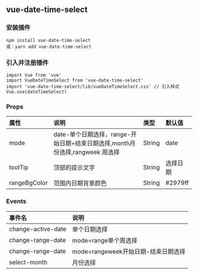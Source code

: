 
## vue-date-time-select
### 安装插件
 
```
npm install vue-date-time-select
或：yarn add vue-date-time-select
```
### 引入并注册插件
 
```
import Vue from 'vue'
import VueDateTimeSelect from 'vue-date-time-select'
import 'vue-date-time-select/lib/vueDateTimeSelect.css' // 引入样式
Vue.use(dateTimeSelect)
```
### Props
 
属性 | 说明 | 类型 | 默认值
:--- | :--- | :--- | :---
mode | date-单个日期选择，range-开始日期+结束日期选择,month月份选择,rangweek 周选择 | String | date
toolTip | 顶部的提示文字 | String | 选择日期
rangeBgColor | 范围内日期背景颜色 | String | #2979ff

### Events
 
事件名 | 说明 
:--- | :--- 
change-active-date | 单个日期选择
change-range-date | mode=range单个周选择
change-range-date | mode=rangeweek开始日期-结束日期选择
select-month | 月份选择

